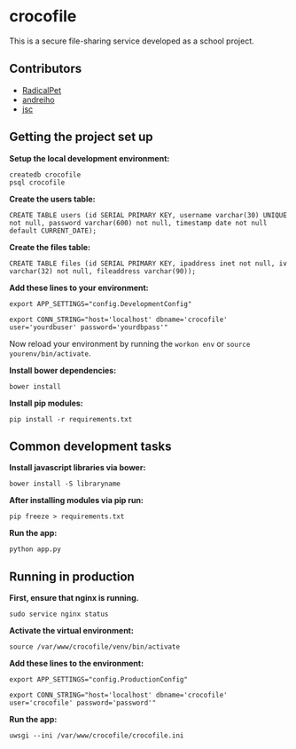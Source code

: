 crocofile
==========================

This is a secure file-sharing service developed as a school project.

Contributors
------------------------

* [RadicalPet](https://github.com/RadicalPet)
* [andreiho](https://github.com/andreiho)
* [jsc](https://github.com/skovsgaard/)

Getting the project set up
------------------------

**Setup the local development environment:**

```
createdb crocofile
psql crocofile
```

**Create the users table:**

```
CREATE TABLE users (id SERIAL PRIMARY KEY, username varchar(30) UNIQUE not null, password varchar(600) not null, timestamp date not null default CURRENT_DATE);
```

**Create the files table:**

```
CREATE TABLE files (id SERIAL PRIMARY KEY, ipaddress inet not null, iv varchar(32) not null, fileaddress varchar(90));
```

**Add these lines to your environment:**

```
export APP_SETTINGS="config.DevelopmentConfig"
```

```
export CONN_STRING="host='localhost' dbname='crocofile' user='yourdbuser' password='yourdbpass'"
```

Now reload your environment by running the ```workon env``` or ```source yourenv/bin/activate```.

**Install bower dependencies:**

```
bower install
```

**Install pip modules:**

```
pip install -r requirements.txt
```

Common development tasks
------------------------

**Install javascript libraries via bower:**

```
bower install -S libraryname
```

**After installing modules via pip run:**
```
pip freeze > requirements.txt
```

**Run the app:**

```
python app.py
```

Running in production
------------------------

**First, ensure that nginx is running.**

```
sudo service nginx status
```

**Activate the virtual environment:**

```
source /var/www/crocofile/venv/bin/activate
```

**Add these lines to the environment:**

```
export APP_SETTINGS="config.ProductionConfig"
```

```
export CONN_STRING="host='localhost' dbname='crocofile' user='crocofile' password='password'"
```

**Run the app:**

```
uwsgi --ini /var/www/crocofile/crocofile.ini
```
